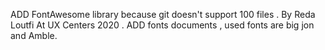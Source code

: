 ADD FontAwesome library because git doesn't support 100 files . 
By Reda Loutfi At UX Centers 2020  .
ADD fonts documents , used fonts are big jon and Amble.
